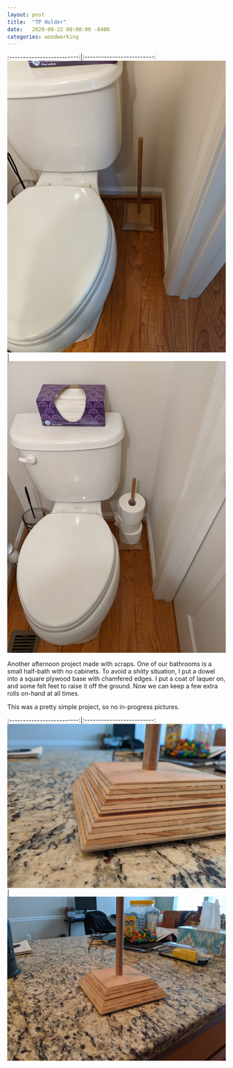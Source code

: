 ```yaml
---
layout: post
title:  "TP Holder"
date:   2020-08-22 00:00:00 -0400
categories: woodworking
---
```


:-------------------------:|:-------------------------:
![](/static/posts/tp_holder/finished_no_tp.jpg) | ![](/static/posts/tp_holder/finished_tp.jpg)

Another afternoon project made with scraps. One of our bathrooms is a small
half-bath with no cabinets. To avoid a _shitty_ situation, I put a dowel into
a square plywood base with chamfered edges. I put a coat of laquer on, and
some felt feet to raise it off the ground.  Now we can keep a few extra rolls
on-hand at all times.

This was a pretty simple project, so no in-progress pictures.

:-------------------------:|:-------------------------:
![](/static/posts/tp_holder/finished_closeup.jpg) | ![](/static/posts/tp_holder/finished_counter.jpg)

